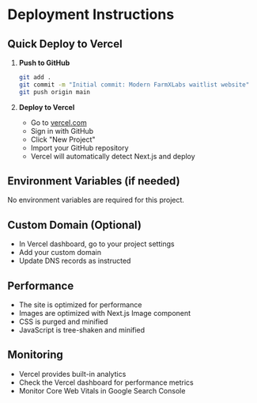 # Deployment Instructions

## Quick Deploy to Vercel

1. **Push to GitHub**
   ```bash
   git add .
   git commit -m "Initial commit: Modern FarmXLabs waitlist website"
   git push origin main
   ```

2. **Deploy to Vercel**
   - Go to [vercel.com](https://vercel.com)
   - Sign in with GitHub
   - Click "New Project"
   - Import your GitHub repository
   - Vercel will automatically detect Next.js and deploy

## Environment Variables (if needed)
No environment variables are required for this project.

## Custom Domain (Optional)
- In Vercel dashboard, go to your project settings
- Add your custom domain
- Update DNS records as instructed

## Performance
- The site is optimized for performance
- Images are optimized with Next.js Image component
- CSS is purged and minified
- JavaScript is tree-shaken and minified

## Monitoring
- Vercel provides built-in analytics
- Check the Vercel dashboard for performance metrics
- Monitor Core Web Vitals in Google Search Console 